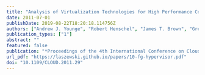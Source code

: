 ```yaml
---
title: "Analysis of Virtualization Technologies for High Performance Computing Environments"
date: 2011-07-01
publishDate: 2019-08-22T18:20:18.114756Z
authors: ["Andrew J. Younge", "Robert Henschel", "James T. Brown", "Gregor von Laszewski", "Judy Qiu", "Geoffrey C. Fox"]
publication_types: ["1"]
abstract: ""
featured: false
publication: "*Proceedings of the 4th International Conference on Cloud Computing (CLOUD 2011)*"
url_pdf: "https://laszewski.github.io/papers/10-fg-hypervisor.pdf"
doi: "10.1109/CLOUD.2011.29"
---
```


